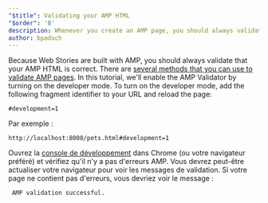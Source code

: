 ```yaml
---
"$title": Validating your AMP HTML
"$order": '8'
description: Whenever you create an AMP page, you should always validate that your AMP HTML is correct. There are [several methods that you can use to validate your AMP pages ...
author: bpaduch
---
```


Because Web Stories are built with AMP, you should always validate that your AMP HTML is correct. There are [several methods that you can use to validate AMP pages](../../../../documentation/guides-and-tutorials/learn/validation-workflow/validate_amp.md). In this tutorial, we'll enable the AMP Validator by turning on the developer mode.  To turn on the developer mode, add the following fragment identifier to your URL and reload the page:

```text
#development=1
```

Par exemple :

```text
http://localhost:8000/pets.html#development=1
```

Ouvrez la [console de développement](https://developer.chrome.com/devtools/docs/console) dans Chrome (ou votre navigateur préféré) et vérifiez qu'il n'y a pas d'erreurs AMP. Vous devrez peut-être actualiser votre navigateur pour voir les messages de validation. Si votre page ne contient pas d'erreurs, vous devriez voir le message :

```text
 AMP validation successful.
```
